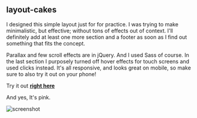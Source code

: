 ## layout-cakes

I designed this simple layout just for for practice. I was trying to make minimalistic, but effective; without tons of effects out of context. I'll definitely add at least one more section and a footer as soon as I find out something that fits the concept.

Parallax and few scroll effects are in jQuery. And I used Sass of course. In the last section I purposely turned off hover effects for touch screens and used clicks instead.
It's all responsive, and looks great on mobile, so make sure to also try it out on your phone!

Try it out [**right here**](https://tmszlbmrv.github.io/layout-cakes/)

And yes, It's pink.

![screenshot](/img/prlx5.gif)
